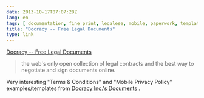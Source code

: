 ```yaml
---
date: 2013-10-17T07:07:28Z
lang: en
tags: [ documentation, fine print, legalese, mobile, paperwork, templates ]
title: "Docracy -- Free Legal Documents"
type: link
---
```


[Docracy -- Free Legal Documents](https://www.docracy.com/)

> the web's only open collection of legal contracts and the best way to
> negotiate and sign documents online.

Very interesting "Terms & Conditions" and "Mobile Privacy Policy"
examples/templates from [Docracy Inc.'s
Documents](http://www.docracy.com/doc/showalluserdocs?userId=117) .

